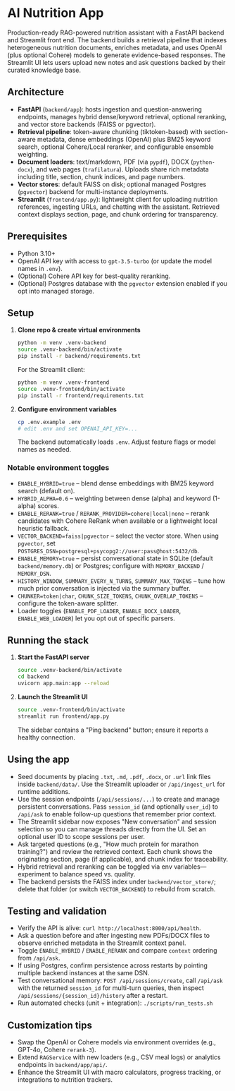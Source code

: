 # AI Nutrition App

Production-ready RAG-powered nutrition assistant with a FastAPI backend and Streamlit front end. The backend builds a retrieval pipeline that indexes heterogeneous nutrition documents, enriches metadata, and uses OpenAI (plus optional Cohere) models to generate evidence-based responses. The Streamlit UI lets users upload new notes and ask questions backed by their curated knowledge base.

## Architecture
- **FastAPI** (`backend/app`): hosts ingestion and question-answering endpoints, manages hybrid dense/keyword retrieval, optional reranking, and vector store backends (FAISS or pgvector).
- **Retrieval pipeline**: token-aware chunking (tiktoken-based) with section-aware metadata, dense embeddings (OpenAI) plus BM25 keyword search, optional Cohere/Local reranker, and configurable ensemble weighting.
- **Document loaders**: text/markdown, PDF (via `pypdf`), DOCX (`python-docx`), and web pages (`trafilatura`). Uploads share rich metadata including title, section, chunk indices, and page numbers.
- **Vector stores**: default FAISS on disk; optional managed Postgres (`pgvector`) backend for multi-instance deployments.
- **Streamlit** (`frontend/app.py`): lightweight client for uploading nutrition references, ingesting URLs, and chatting with the assistant. Retrieved context displays section, page, and chunk ordering for transparency.

## Prerequisites
- Python 3.10+
- OpenAI API key with access to `gpt-3.5-turbo` (or update the model names in `.env`).
- (Optional) Cohere API key for best-quality reranking.
- (Optional) Postgres database with the `pgvector` extension enabled if you opt into managed storage.

## Setup

1. **Clone repo & create virtual environments**
   ```bash
   python -m venv .venv-backend
   source .venv-backend/bin/activate
   pip install -r backend/requirements.txt
   ```

   For the Streamlit client:
   ```bash
   python -m venv .venv-frontend
   source .venv-frontend/bin/activate
   pip install -r frontend/requirements.txt
   ```

2. **Configure environment variables**
   ```bash
   cp .env.example .env
   # edit .env and set OPENAI_API_KEY=...
   ```
   The backend automatically loads `.env`. Adjust feature flags or model names as needed.

### Notable environment toggles
- `ENABLE_HYBRID=true` – blend dense embeddings with BM25 keyword search (default on).
- `HYBRID_ALPHA=0.6` – weighting between dense (alpha) and keyword (1-alpha) scores.
- `ENABLE_RERANK=true` / `RERANK_PROVIDER=cohere|local|none` – rerank candidates with Cohere ReRank when available or a lightweight local heuristic fallback.
- `VECTOR_BACKEND=faiss|pgvector` – select the vector store. When using `pgvector`, set `POSTGRES_DSN=postgresql+psycopg2://user:pass@host:5432/db`.
- `ENABLE_MEMORY=true` – persist conversational state in SQLite (default `backend/memory.db`) or Postgres; configure with `MEMORY_BACKEND` / `MEMORY_DSN`.
- `HISTORY_WINDOW`, `SUMMARY_EVERY_N_TURNS`, `SUMMARY_MAX_TOKENS` – tune how much prior conversation is injected via the summary buffer.
- `CHUNKER=token|char`, `CHUNK_SIZE_TOKENS`, `CHUNK_OVERLAP_TOKENS` – configure the token-aware splitter.
- Loader toggles (`ENABLE_PDF_LOADER`, `ENABLE_DOCX_LOADER`, `ENABLE_WEB_LOADER`) let you opt out of specific parsers.

## Running the stack

1. **Start the FastAPI server**
   ```bash
   source .venv-backend/bin/activate
   cd backend
   uvicorn app.main:app --reload
   ```

2. **Launch the Streamlit UI**
   ```bash
   source .venv-frontend/bin/activate
   streamlit run frontend/app.py
   ```

   The sidebar contains a "Ping backend" button; ensure it reports a healthy connection.

## Using the app
- Seed documents by placing `.txt`, `.md`, `.pdf`, `.docx`, or `.url` link files inside `backend/data/`. Use the Streamlit uploader or `/api/ingest_url` for runtime additions.
- Use the session endpoints (`/api/sessions/...`) to create and manage persistent conversations. Pass `session_id` (and optionally `user_id`) to `/api/ask` to enable follow-up questions that remember prior context.
- The Streamlit sidebar now exposes "New conversation" and session selection so you can manage threads directly from the UI. Set an optional user ID to scope sessions per user.
- Ask targeted questions (e.g., "How much protein for marathon training?") and review the retrieved context. Each chunk shows the originating section, page (if applicable), and chunk index for traceability.
- Hybrid retrieval and reranking can be toggled via env variables—experiment to balance speed vs. quality.
- The backend persists the FAISS index under `backend/vector_store/`; delete that folder (or switch `VECTOR_BACKEND`) to rebuild from scratch.

## Testing and validation
- Verify the API is alive: `curl http://localhost:8000/api/health`.
- Ask a question before and after ingesting new PDFs/DOCX files to observe enriched metadata in the Streamlit context panel.
- Toggle `ENABLE_HYBRID` / `ENABLE_RERANK` and compare `context` ordering from `/api/ask`.
- If using Postgres, confirm persistence across restarts by pointing multiple backend instances at the same DSN.
- Test conversational memory: `POST /api/sessions/create`, call `/api/ask` with the returned `session_id` for multi-turn queries, then inspect `/api/sessions/{session_id}/history` after a restart.
- Run automated checks (unit + integration): `./scripts/run_tests.sh`

## Customization tips
- Swap the OpenAI or Cohere models via environment overrides (e.g., GPT-4o, Cohere `rerank-3`).
- Extend `RAGService` with new loaders (e.g., CSV meal logs) or analytics endpoints in `backend/app/api/`.
- Enhance the Streamlit UI with macro calculators, progress tracking, or integrations to nutrition trackers.
